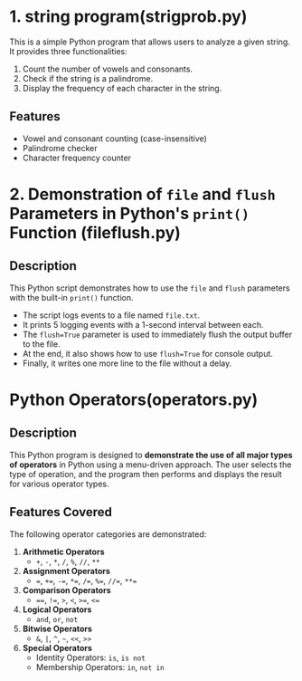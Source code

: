 # 1. string program(strigprob.py)

This is a simple Python program that allows users to analyze a given string. It provides three functionalities:

1. Count the number of vowels and consonants.
2. Check if the string is a palindrome.
3. Display the frequency of each character in the string.

##  Features

-  Vowel and consonant counting (case-insensitive)
-  Palindrome checker
-  Character frequency counter 

# 2. Demonstration of `file` and `flush` Parameters in Python's `print()` Function (fileflush.py)

## Description

This Python script demonstrates how to use the `file` and `flush` parameters with the built-in `print()` function.

- The script logs events to a file named `file.txt`.
- It prints 5 logging events with a 1-second interval between each.
- The `flush=True` parameter is used to immediately flush the output buffer to the file.
- At the end, it also shows how to use `flush=True` for console output.
- Finally, it writes one more line to the file without a delay.


# Python Operators(operators.py)

##  Description

This Python program is designed to **demonstrate the use of all major types of operators** in Python using a menu-driven approach. The user selects the type of operation, and the program then performs and displays the result for various operator types.

##  Features Covered

The following operator categories are demonstrated:

1. **Arithmetic Operators**
   - `+`, `-`, `*`, `/`, `%`, `//`, `**`
2. **Assignment Operators**
   - `=`, `+=`, `-=`, `*=`, `/=`, `%=`, `//=`, `**=`
3. **Comparison Operators**
   - `==`, `!=`, `>`, `<`, `>=`, `<=`
4. **Logical Operators**
   - `and`, `or`, `not`
5. **Bitwise Operators**
   - `&`, `|`, `^`, `~`, `<<`, `>>`
6. **Special Operators**
   - Identity Operators: `is`, `is not`
   - Membership Operators: `in`, `not in`

